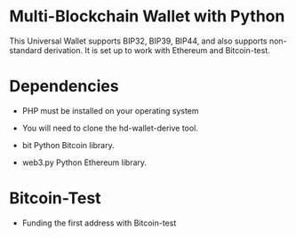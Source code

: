 # Multi-Blockchain Wallet with Python


This Universal Wallet supports BIP32, BIP39, BIP44, and also supports non-standard derivation. It is set up to work with Ethereum and Bitcoin-test.


# Dependencies

- PHP must be installed on your operating system 

- You will need to clone the hd-wallet-derive tool.

- bit Python Bitcoin library.

- web3.py Python Ethereum library.

# Bitcoin-Test

- Funding the first address with Bitcoin-test



